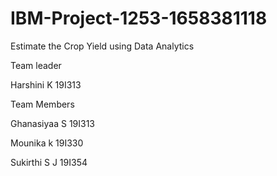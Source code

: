 # IBM-Project-1253-1658381118
Estimate the Crop Yield using Data Analytics

Team leader

Harshini K 19I313

Team Members

Ghanasiyaa S  19I313

Mounika k     19I330

Sukirthi S J  19I354
